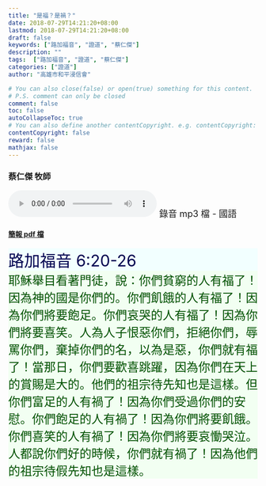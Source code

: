 ```yaml
---
title: "是福？是禍？"
date: 2018-07-29T14:21:20+08:00
lastmod: 2018-07-29T14:21:20+08:00
draft: false
keywords: ["路加福音", "證道", "蔡仁傑"]
description: ""
tags:  ["路加福音", "證道", "蔡仁傑"]
categories: ["證道"]
author: "高雄市和平浸信會"

# You can also close(false) or open(true) something for this content.
# P.S. comment can only be closed
comment: false
toc: false
autoCollapseToc: true
# You can also define another contentCopyright. e.g. contentCopyright: "This is another copyright."
contentCopyright: false
reward: false
mathjax: false
---
```


### 蔡仁傑 牧師

<audio controls src="https://hbc.nctu.me/mp3-s/s20180729c.mp3"></audio><font size="4"> 錄音 mp3 檔 - 國語</font>

#### [簡報 pdf 檔](/pdf-s/s20180729.pdf "是福？是禍？")

<div style="background-color:#F2FFFF"><font size="6", color="#000050">
路加福音 6:20-26
</font>
</div>

<div style="background-color:#F2FFF2"><font size="5", color="005000">
耶穌舉目看著門徒，說：你們貧窮的人有福了！因為神的國是你們的。你們飢餓的人有福了！因為你們將要飽足。你們哀哭的人有福了！因為你們將要喜笑。人為人子恨惡你們，拒絕你們，辱罵你們，棄掉你們的名，以為是惡，你們就有福了！當那日，你們要歡喜跳躍，因為你們在天上的賞賜是大的。他們的祖宗待先知也是這樣。但你們富足的人有禍了！因為你們受過你們的安慰。你們飽足的人有禍了！因為你們將要飢餓。你們喜笑的人有禍了！因為你們將要哀慟哭泣。人都說你們好的時候，你們就有禍了！因為他們的祖宗待假先知也是這樣。
</font>
</div>